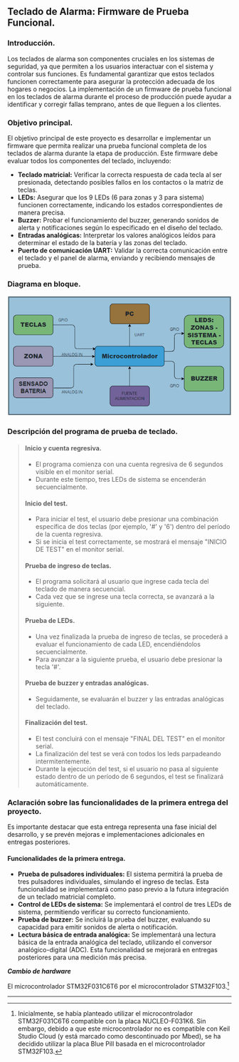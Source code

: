 ## Teclado de Alarma: Firmware de Prueba Funcional.

### Introducción.

Los teclados de alarma son componentes cruciales en los sistemas de seguridad, ya que permiten a los usuarios interactuar con el sistema y controlar sus funciones. Es fundamental garantizar que estos teclados funcionen correctamente para asegurar la protección adecuada de los hogares o negocios. La implementación de un firmware de prueba funcional en los teclados de alarma durante el proceso de producción puede ayudar a identificar y corregir fallas temprano, antes de que lleguen a los clientes.

### Objetivo principal.

El objetivo principal de este proyecto es desarrollar e implementar un firmware que permita realizar una prueba funcional completa de los teclados de alarma durante la etapa de producción. Este firmware debe evaluar todos los componentes del teclado, incluyendo:

* **Teclado matricial:** Verificar la correcta respuesta de cada tecla al ser presionada, detectando posibles fallos en los contactos o la matriz de teclas.
* **LEDs:** Asegurar que los 9 LEDs (6 para zonas y 3 para sistema) funcionen correctamente, indicando los estados correspondientes de manera precisa.
* **Buzzer:** Probar el funcionamiento del buzzer, generando sonidos de alerta y notificaciones según lo especificado en el diseño del teclado.
* **Entradas analógicas:** Interpretar los valores analógicos leídos para determinar el estado de la batería y las zonas del teclado.
* **Puerto de comunicación UART:** Validar la correcta comunicación entre el teclado y el panel de alarma, enviando y recibiendo mensajes de prueba.

### Diagrama en bloque.
![Diagrama en bloque](https://raw.githubusercontent.com/nnzgab/integrador_1/main/diagrama_bloque.PNG)

### Descripción del programa de prueba de teclado.

>#### Inicio y cuenta regresiva.
>
>* El programa comienza con una cuenta regresiva de 6 segundos visible en el monitor serial.
>* Durante este tiempo, tres LEDs de sistema se encenderán secuencialmente.
>
>#### Inicio del test.
>
>* Para iniciar el test, el usuario debe presionar una combinación específica de dos teclas (por ejemplo, '#' y '6') dentro del período de la cuenta regresiva.
>* Si se inicia el test correctamente, se mostrará el mensaje "INICIO DE TEST" en el monitor serial.
>
>#### Prueba de ingreso de teclas.
>
>* El programa solicitará al usuario que ingrese cada tecla del teclado de manera secuencial.
>* Cada vez que se ingrese una tecla correcta, se avanzará a la siguiente.
>
>#### Prueba de LEDs.
>
>* Una vez finalizada la prueba de ingreso de teclas, se procederá a evaluar el funcionamiento de cada LED, encendiéndolos secuencialmente.
>* Para avanzar a la siguiente prueba, el usuario debe presionar la tecla '#'.
>
>#### Prueba de buzzer y entradas analógicas.
>
>* Seguidamente, se evaluarán el buzzer y las entradas analógicas del teclado.
>
>#### Finalización del test.
>
>* El test concluirá con el mensaje "FINAL DEL TEST" en el monitor serial.
>* La finalización del test se verá con todos los leds parpadeando intermitentemente.
>* Durante la ejecución del test, si el usuario no pasa al siguiente estado dentro de un período de 6 segundos, el test se finalizará automáticamente.
>
### Aclaración sobre las funcionalidades de la primera entrega del proyecto.

Es importante destacar que esta entrega representa una fase inicial del desarrollo, y se prevén mejoras e implementaciones adicionales en entregas posteriores.

#### Funcionalidades de la primera entrega.

* **Prueba de pulsadores individuales:** El sistema permitirá la prueba de tres pulsadores individuales, simulando el ingreso de teclas. Esta funcionalidad se implementará como paso previo a la futura integración de un teclado matricial completo.
* **Control de LEDs de sistema:** Se implementará el control de tres LEDs de sistema, permitiendo verificar su correcto funcionamiento.
* **Prueba de buzzer:** Se incluirá la prueba del buzzer, evaluando su capacidad para emitir sonidos de alerta o notificación.
* **Lectura básica de entrada analógica:** Se implementará una lectura básica de la entrada analógica del teclado, utilizando el conversor analógico-digital (ADC). Esta funcionalidad se mejorará en entregas posteriores para una medición más precisa.


***Cambio de hardware***

El microcontrolador STM32F031C6T6 por el microcontrolador STM32F103.[^1]

[^1]: Inicialmente, se había planteado utilizar el microcontrolador STM32F031C6T6 compatible con la placa NUCLEO-F031K6. Sin embargo, debido a que este microcontrolador no es compatible con Keil Studio Cloud (y está marcado como descontinuado por Mbed), se ha decidido utilizar la placa Blue Pill basada en el microcontrolador STM32F103.


-------------------

